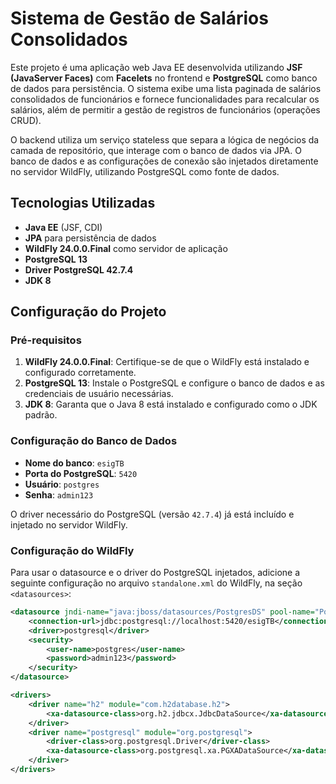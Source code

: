 # Sistema de Gestão de Salários Consolidados

Este projeto é uma aplicação web Java EE desenvolvida utilizando **JSF (JavaServer Faces)** com **Facelets** no frontend e **PostgreSQL** como banco de dados para persistência. O sistema exibe uma lista paginada de salários consolidados de funcionários e fornece funcionalidades para recalcular os salários, além de permitir a gestão de registros de funcionários (operações CRUD).

O backend utiliza um serviço stateless que separa a lógica de negócios da camada de repositório, que interage com o banco de dados via JPA. O banco de dados e as configurações de conexão são injetados diretamente no servidor WildFly, utilizando PostgreSQL como fonte de dados.

## Tecnologias Utilizadas

- **Java EE** (JSF, CDI)
- **JPA** para persistência de dados
- **WildFly 24.0.0.Final** como servidor de aplicação
- **PostgreSQL 13**
- **Driver PostgreSQL 42.7.4**
- **JDK 8**

## Configuração do Projeto

### Pré-requisitos

1. **WildFly 24.0.0.Final**: Certifique-se de que o WildFly está instalado e configurado corretamente.
2. **PostgreSQL 13**: Instale o PostgreSQL e configure o banco de dados e as credenciais de usuário necessárias.
3. **JDK 8**: Garanta que o Java 8 está instalado e configurado como o JDK padrão.

### Configuração do Banco de Dados

- **Nome do banco**: `esigTB`
- **Porta do PostgreSQL**: `5420`
- **Usuário**: `postgres`
- **Senha**: `admin123`

O driver necessário do PostgreSQL (versão `42.7.4`) já está incluído e injetado no servidor WildFly.

### Configuração do WildFly

Para usar o datasource e o driver do PostgreSQL injetados, adicione a seguinte configuração no arquivo `standalone.xml` do WildFly, na seção `<datasources>`:

```xml
<datasource jndi-name="java:jboss/datasources/PostgresDS" pool-name="PostgresDS" enabled="true" use-java-context="true" statistics-enabled="${wildfly.datasources.statistics-enabled:${wildfly.statistics-enabled:false}}">
    <connection-url>jdbc:postgresql://localhost:5420/esigTB</connection-url>
    <driver>postgresql</driver>
    <security>
        <user-name>postgres</user-name>
        <password>admin123</password>
    </security>
</datasource>

<drivers>
    <driver name="h2" module="com.h2database.h2">
        <xa-datasource-class>org.h2.jdbcx.JdbcDataSource</xa-datasource-class>
    </driver>
    <driver name="postgresql" module="org.postgresql">
        <driver-class>org.postgresql.Driver</driver-class>
        <xa-datasource-class>org.postgresql.xa.PGXADataSource</xa-datasource-class>
    </driver>
</drivers>






